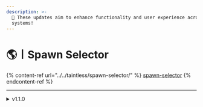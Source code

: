 ```yaml
---
description: >-
  🚀 These updates aim to enhance functionality and user experience across our
  systems!
---
```


# 🌎〡Spawn Selector

{% content-ref url="../../taintless/spawn-selector/" %}
[spawn-selector](../../taintless/spawn-selector/)
{% endcontent-ref %}

***

<details>

<summary>v1.1.0</summary>

* The code structure has been completely revamped, and all reported bugs have been resolved
* **uz\_core** has been made compatible, and 5 new languages(de, en, es, fr, tr) have been added
* Files Changed: `All Files`

</details>
